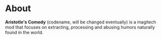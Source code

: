 # About

**Aristotle's Comedy** (codename, will be changed eventually) is a magitech mod that focuses on extracting, processing and abusing humors naturally found in the world.

